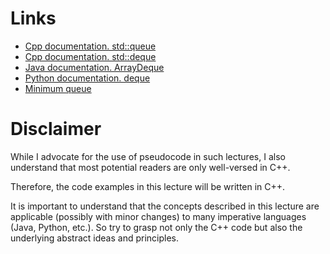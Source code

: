 # Links

- [Cpp documentation. std::queue](https://en.cppreference.com/w/cpp/container/queue)
- [Cpp documentation. std::deque](https://en.cppreference.com/w/cpp/container/deque)
- [Java documentation. ArrayDeque](https://docs.oracle.com/en/java/javase/21/docs/api/java.base/java/util/ArrayDeque.html)
- [Python documentation. deque](https://docs.python.org/3/library/collections.html#collections.deque)
- [Minimum queue](https://cp-algorithms.com/data_structures/stack_queue_modification.html)

# Disclaimer

While I advocate for the use of pseudocode in such lectures, I also understand that most potential readers are only well-versed in C++.

Therefore, the code examples in this lecture will be written in C++.

It is important to understand that the concepts described in this lecture are applicable (possibly with minor changes) to many imperative languages (Java, Python, etc.). So try to grasp not only the C++ code but also the underlying abstract ideas and principles.